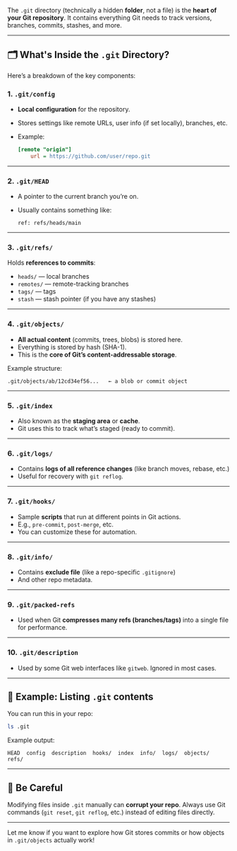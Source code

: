 The `.git` directory (technically a hidden **folder**, not a file) is the **heart of your Git repository**. It contains everything Git needs to track versions, branches, commits, stashes, and more.

---

## 🗂️ What's Inside the `.git` Directory?

Here’s a breakdown of the key components:

### 1. `.git/config`

* **Local configuration** for the repository.
* Stores settings like remote URLs, user info (if set locally), branches, etc.
* Example:

  ```ini
  [remote "origin"]
      url = https://github.com/user/repo.git
  ```

---

### 2. `.git/HEAD`

* A pointer to the current branch you’re on.
* Usually contains something like:

  ```
  ref: refs/heads/main
  ```

---

### 3. `.git/refs/`

Holds **references to commits**:

* `heads/` — local branches
* `remotes/` — remote-tracking branches
* `tags/` — tags
* `stash` — stash pointer (if you have any stashes)

---

### 4. `.git/objects/`

* **All actual content** (commits, trees, blobs) is stored here.
* Everything is stored by hash (SHA-1).
* This is the **core of Git’s content-addressable storage**.

Example structure:

```
.git/objects/ab/12cd34ef56...   ← a blob or commit object
```

---

### 5. `.git/index`

* Also known as the **staging area** or **cache**.
* Git uses this to track what’s staged (ready to commit).

---

### 6. `.git/logs/`

* Contains **logs of all reference changes** (like branch moves, rebase, etc.)
* Useful for recovery with `git reflog`.

---

### 7. `.git/hooks/`

* Sample **scripts** that run at different points in Git actions.
* E.g., `pre-commit`, `post-merge`, etc.
* You can customize these for automation.

---

### 8. `.git/info/`

* Contains **exclude file** (like a repo-specific `.gitignore`)
* And other repo metadata.

---

### 9. `.git/packed-refs`

* Used when Git **compresses many refs (branches/tags)** into a single file for performance.

---

### 10. `.git/description`

* Used by some Git web interfaces like `gitweb`. Ignored in most cases.

---

## 🧪 Example: Listing `.git` contents

You can run this in your repo:

```bash
ls .git
```

Example output:

```
HEAD  config  description  hooks/  index  info/  logs/  objects/  refs/
```

---

## 🔐 Be Careful

Modifying files inside `.git` manually can **corrupt your repo**. Always use Git commands (`git reset`, `git reflog`, etc.) instead of editing files directly.

---

Let me know if you want to explore how Git stores commits or how objects in `.git/objects` actually work!
